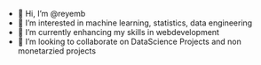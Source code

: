 - 👋 Hi, I’m @reyemb
- 👀 I’m interested in machine learning, statistics, data engineering
- 🌱 I’m currently enhancing my skills in webdevelopment
- 💞️ I’m looking to collaborate on DataScience Projects and non monetarzied projects

<!---
reyemb/reyemb is a ✨ special ✨ repository because its `README.md` (this file) appears on your GitHub profile.
You can click the Preview link to take a look at your changes.
--->
